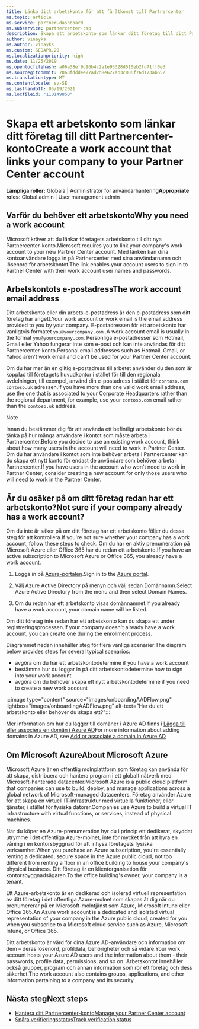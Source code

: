 ```yaml
---
title: Länka ditt arbetskonto för att få åtkomst till Partnercenter
ms.topic: article
ms.service: partner-dashboard
ms.subservice: partnercenter-csp
description: Skapa ett arbetskonto som länkar ditt företag till ditt Partnercenter-konto. Detta gör att anställda på ditt företag kan komma åt Partnercenter.
author: vinayks
ms.author: vinayks
ms.custom: SEOAPR.20
ms.localizationpriority: high
ms.date: 11/25/2019
ms.openlocfilehash: a06a38ef9d96b4c2a1e95328d510eb2fd71ff0e3
ms.sourcegitcommit: 7063fdddee77ad2d8e627ab3c806f76d173ab652
ms.translationtype: MT
ms.contentlocale: sv-SE
ms.lasthandoff: 05/19/2021
ms.locfileid: "110149850"
---
```

# <a name="create-a-work-account-that-links-your-company-to-your-partner-center-account"></a><span data-ttu-id="fa417-104">Skapa ett arbetskonto som länkar ditt företag till ditt Partnercenter-konto</span><span class="sxs-lookup"><span data-stu-id="fa417-104">Create a work account that links your company to your Partner Center account</span></span>

<span data-ttu-id="fa417-105">**Lämpliga roller:** Globala | Administratör för användarhantering</span><span class="sxs-lookup"><span data-stu-id="fa417-105">**Appropriate roles**: Global admin | User management admin</span></span>

## <a name="why-you-need-a-work-account"></a><span data-ttu-id="fa417-106">Varför du behöver ett arbetskonto</span><span class="sxs-lookup"><span data-stu-id="fa417-106">Why you need a work account</span></span>

<span data-ttu-id="fa417-107">Microsoft kräver att du länkar företagets arbetskonto till ditt nya Partnercenter-konto.</span><span class="sxs-lookup"><span data-stu-id="fa417-107">Microsoft requires you to link your company's work account to your new Partner Center account.</span></span> <span data-ttu-id="fa417-108">Med länken kan dina kontoanvändare logga in på Partnercenter med sina användarnamn och lösenord för arbetskontot.</span><span class="sxs-lookup"><span data-stu-id="fa417-108">The link enables your account users to sign in to Partner Center with their work account user names and passwords.</span></span>

## <a name="the-work-account-email-address"></a><span data-ttu-id="fa417-109">Arbetskontots e-postadress</span><span class="sxs-lookup"><span data-stu-id="fa417-109">The work account email address</span></span>

<span data-ttu-id="fa417-110">Ditt arbetskonto eller din arbets-e-postadress är den e-postadress som ditt företag har angett.</span><span class="sxs-lookup"><span data-stu-id="fa417-110">Your work account or work email is the email address provided to you by your company.</span></span> <span data-ttu-id="fa417-111">E-postadressen för ett arbetskonto har vanligtvis formatet `you@yourcompany.com` .</span><span class="sxs-lookup"><span data-stu-id="fa417-111">A work account email is usually in the format `you@yourcompany.com`.</span></span> <span data-ttu-id="fa417-112">Personliga e-postadresser som Hotmail, Gmail eller Yahoo fungerar inte som e-post och kan inte användas för ditt Partnercenter-konto.</span><span class="sxs-lookup"><span data-stu-id="fa417-112">Personal email addresses such as Hotmail, Gmail, or Yahoo aren't work email and can't be used for your Partner Center account.</span></span>

<span data-ttu-id="fa417-113">Om du har mer än en giltig e-postadress till arbetet använder du den som är kopplad till företagets huvudkontor i stället för till den regionala avdelningen, till exempel, använd din e-postadress i stället för `contoso.com` `contoso.uk` adressen.</span><span class="sxs-lookup"><span data-stu-id="fa417-113">If you have more than one valid work email address, use the one that is associated to your Corporate Headquarters rather than the regional department, for example, use your `contoso.com` email rather than the `contoso.uk` address.</span></span>

> [!NOTE]  
> <span data-ttu-id="fa417-114">Innan du bestämmer dig för att använda ett befintligt arbetskonto bör du tänka på hur många användare i kontot som måste arbeta i Partnercenter.</span><span class="sxs-lookup"><span data-stu-id="fa417-114">Before you decide to use an existing work account, think about how many users in the account will need to work in Partner Center.</span></span> <span data-ttu-id="fa417-115">Om du har användare i kontot som inte behöver arbeta i Partnercenter kan du skapa ett nytt konto för endast de användare som behöver arbeta i Partnercenter.</span><span class="sxs-lookup"><span data-stu-id="fa417-115">If you have users in the account who won't need to work in Partner Center, consider creating a new account for only those users who will need to work in the Partner Center.</span></span>

## <a name="not-sure-if-your-company-already-has-a-work-account"></a><span data-ttu-id="fa417-116">Är du osäker på om ditt företag redan har ett arbetskonto?</span><span class="sxs-lookup"><span data-stu-id="fa417-116">Not sure if your company already has a work account?</span></span>

<span data-ttu-id="fa417-117">Om du inte är säker på om ditt företag har ett arbetskonto följer du dessa steg för att kontrollera.</span><span class="sxs-lookup"><span data-stu-id="fa417-117">If you're not sure whether your company has a work account, follow these steps to check.</span></span> <span data-ttu-id="fa417-118">Om du har en aktiv prenumeration på Microsoft Azure eller Office 365 har du redan ett arbetskonto.</span><span class="sxs-lookup"><span data-stu-id="fa417-118">If you have an active subscription to Microsoft Azure or Office 365, you already have a work account.</span></span>

1. <span data-ttu-id="fa417-119">Logga in på [Azure-portalen](https://portal.azure.com).</span><span class="sxs-lookup"><span data-stu-id="fa417-119">Sign in to the [Azure portal](https://portal.azure.com).</span></span>

2. <span data-ttu-id="fa417-120">Välj Azure Active Directory på menyn och välj sedan Domännamn.</span><span class="sxs-lookup"><span data-stu-id="fa417-120">Select Azure Active Directory from the menu and then select Domain Names.</span></span>

3. <span data-ttu-id="fa417-121">Om du redan har ett arbetskonto visas domännamnet.</span><span class="sxs-lookup"><span data-stu-id="fa417-121">If you already have a work account, your domain name will be listed.</span></span>

<span data-ttu-id="fa417-122">Om ditt företag inte redan har ett arbetskonto kan du skapa ett under registreringsprocessen.</span><span class="sxs-lookup"><span data-stu-id="fa417-122">If your company doesn't already have a work account, you can create one during the enrollment process.</span></span>

<span data-ttu-id="fa417-123">Diagrammet nedan innehåller steg för flera vanliga scenarier:</span><span class="sxs-lookup"><span data-stu-id="fa417-123">The diagram below provides steps for several typical scenarios:</span></span>

- <span data-ttu-id="fa417-124">avgöra om du har ett arbetskonto</span><span class="sxs-lookup"><span data-stu-id="fa417-124">determine if you have a work account</span></span>
- <span data-ttu-id="fa417-125">bestämma hur du loggar in på ditt arbetskonto</span><span class="sxs-lookup"><span data-stu-id="fa417-125">determine how to sign into your work account</span></span>
- <span data-ttu-id="fa417-126">avgöra om du behöver skapa ett nytt arbetskonto</span><span class="sxs-lookup"><span data-stu-id="fa417-126">determine if you need to create a new work account</span></span>

:::image type="content" source="images/onboardingAADFlow.png" lightbox="images/onboardingAADFlow.png" alt-text="Har du ett arbetskonto eller behöver du skapa ett?":::

<span data-ttu-id="fa417-128">Mer information om hur du lägger till domäner i Azure AD finns i [Lägga till eller associera en domän i Azure AD](/azure/active-directory/active-directory-add-domain)</span><span class="sxs-lookup"><span data-stu-id="fa417-128">For more information about adding domains in Azure AD, see [Add or associate a domain in Azure AD](/azure/active-directory/active-directory-add-domain)</span></span>

## <a name="about-microsoft-azure"></a><span data-ttu-id="fa417-129">Om Microsoft Azure</span><span class="sxs-lookup"><span data-stu-id="fa417-129">About Microsoft Azure</span></span>

<span data-ttu-id="fa417-130">Microsoft Azure är en offentlig molnplattform som företag kan använda för att skapa, distribuera och hantera program i ett globalt nätverk med Microsoft-hanterade datacenter.</span><span class="sxs-lookup"><span data-stu-id="fa417-130">Microsoft Azure is a public cloud platform that companies can use to build, deploy, and manage applications across a global network of Microsoft-managed datacenters.</span></span> <span data-ttu-id="fa417-131">Företag använder Azure för att skapa en virtuell IT-infrastruktur med virtuella funktioner, eller tjänster, i stället för fysiska datorer.</span><span class="sxs-lookup"><span data-stu-id="fa417-131">Companies use Azure to build a virtual IT infrastructure with virtual functions, or services, instead of physical machines.</span></span>

<span data-ttu-id="fa417-132">När du köper en Azure-prenumeration hyr du i princip ett dedikerat, skyddat utrymme i det offentliga Azure-molnet, inte för mycket från att hyra en våning i en kontorsbyggnad för att inhysa företagets fysiska verksamhet.</span><span class="sxs-lookup"><span data-stu-id="fa417-132">When you purchase an Azure subscription, you're essentially renting a dedicated, secure space in the Azure public cloud, not too different from renting a floor in an office building to house your company's physical business.</span></span> <span data-ttu-id="fa417-133">Ditt företag är en klientorganisation för kontorsbyggnadsägaren.</span><span class="sxs-lookup"><span data-stu-id="fa417-133">To the office building's owner, your company is a tenant.</span></span>

<span data-ttu-id="fa417-134">Ett Azure-arbetskonto är en dedikerad och isolerad virtuell representation av ditt företag i det offentliga Azure-molnet som skapas åt dig när du prenumererar på en Microsoft-molntjänst som Azure, Microsoft Intune eller Office 365.</span><span class="sxs-lookup"><span data-stu-id="fa417-134">An Azure work account is a dedicated and isolated virtual representation of your company in the Azure public cloud, created for you when you subscribe to a Microsoft cloud service such as Azure, Microsoft Intune, or Office 365.</span></span>

<span data-ttu-id="fa417-135">Ditt arbetskonto är värd för dina Azure AD-användare och information om dem – deras lösenord, profildata, behörigheter och så vidare.</span><span class="sxs-lookup"><span data-stu-id="fa417-135">Your work account hosts your Azure AD users and the information about them - their passwords, profile data, permissions, and so on.</span></span> <span data-ttu-id="fa417-136">Arbetskontot innehåller också grupper, program och annan information som rör ett företag och dess säkerhet.</span><span class="sxs-lookup"><span data-stu-id="fa417-136">The work account also contains groups, applications, and other information pertaining to a company and its security.</span></span>

## <a name="next-steps"></a><span data-ttu-id="fa417-137">Nästa steg</span><span class="sxs-lookup"><span data-stu-id="fa417-137">Next steps</span></span>

- [<span data-ttu-id="fa417-138">Hantera ditt Partnercenter-konto</span><span class="sxs-lookup"><span data-stu-id="fa417-138">Manage your Partner Center account</span></span>](partner-center-account-setup.md)
- [<span data-ttu-id="fa417-139">Spåra verifieringsstatus</span><span class="sxs-lookup"><span data-stu-id="fa417-139">Track verification status</span></span>](verification-responses.md)